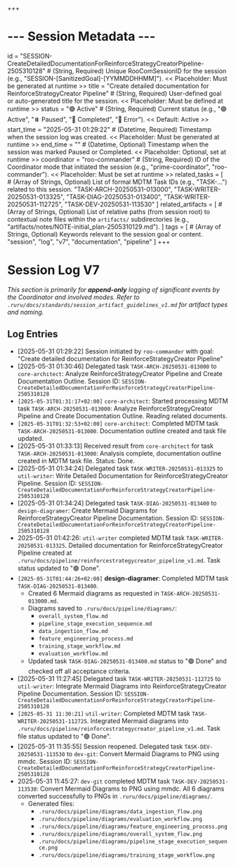 +++
# --- Session Metadata ---
id = "SESSION-CreateDetailedDocumentationForReinforceStrategyCreatorPipeline-2505310128" # (String, Required) Unique RooComSessionID for the session (e.g., "SESSION-[SanitizedGoal]-[YYMMDDHHMM]"). << Placeholder: Must be generated at runtime >>
title = "Create detailed documentation for ReinforceStrategyCreator Pipeline" # (String, Required) User-defined goal or auto-generated title for the session. << Placeholder: Must be defined at runtime >>
status = "🟢 Active" # (String, Required) Current status (e.g., "🟢 Active", "⏸️ Paused", "🏁 Completed", "🔴 Error"). << Default: Active >>
start_time = "2025-05-31 01:29:22" # (Datetime, Required) Timestamp when the session log was created. << Placeholder: Must be generated at runtime >>
end_time = "" # (Datetime, Optional) Timestamp when the session was marked Paused or Completed. << Placeholder: Optional, set at runtime >>
coordinator = "roo-commander" # (String, Required) ID of the Coordinator mode that initiated the session (e.g., "prime-coordinator", "roo-commander"). << Placeholder: Must be set at runtime >>
related_tasks = [
    # (Array of Strings, Optional) List of formal MDTM Task IDs (e.g., "TASK-...") related to this session.
    "TASK-ARCH-20250531-013000",
    "TASK-WRITER-20250531-013325",
    "TASK-DIAG-20250531-013400",
    "TASK-WRITER-20250531-112725",
    "TASK-DEV-20250531-113530"
]
related_artifacts = [
    # (Array of Strings, Optional) List of relative paths (from session root) to contextual note files within the `artifacts/` subdirectories (e.g., "artifacts/notes/NOTE-initial_plan-2505310129.md").
]
tags = [
    # (Array of Strings, Optional) Keywords relevant to the session goal or content.
    "session", "log", "v7", "documentation", "pipeline"
]
+++

# Session Log V7

*This section is primarily for **append-only** logging of significant events by the Coordinator and involved modes.*
*Refer to `.ruru/docs/standards/session_artifact_guidelines_v1.md` for artifact types and naming.*

## Log Entries

- [2025-05-31 01:29:22] Session initiated by `roo-commander` with goal: "Create detailed documentation for ReinforceStrategyCreator Pipeline"
- [2025-05-31 01:30:46] Delegated task `TASK-ARCH-20250531-013000` to `core-architect`: Analyze ReinforceStrategyCreator Pipeline and Create Documentation Outline. Session ID: `SESSION-CreateDetailedDocumentationForReinforceStrategyCreatorPipeline-2505310128`
- `[2025-05-31T01:31:17+02:00]` `core-architect`: Started processing MDTM task `TASK-ARCH-20250531-013000`: Analyze ReinforceStrategyCreator Pipeline and Create Documentation Outline. Reading related documents.
- `[2025-05-31T01:32:53+02:00]` `core-architect`: Completed MDTM task `TASK-ARCH-20250531-013000`. Documentation outline created and task file updated.
- [2025-05-31 01:33:13] Received result from `core-architect` for task `TASK-ARCH-20250531-013000`: Analysis complete, documentation outline created in MDTM task file. Status: Done.
- [2025-05-31 01:34:24] Delegated task `TASK-WRITER-20250531-013325` to `util-writer`: Write Detailed Documentation for ReinforceStrategyCreator Pipeline. Session ID: `SESSION-CreateDetailedDocumentationForReinforceStrategyCreatorPipeline-2505310128`
- [2025-05-31 01:34:24] Delegated task `TASK-DIAG-20250531-013400` to `design-diagramer`: Create Mermaid Diagrams for ReinforceStrategyCreator Pipeline Documentation. Session ID: `SESSION-CreateDetailedDocumentationForReinforceStrategyCreatorPipeline-2505310128`
- 2025-05-31 01:42:26: `util-writer` completed MDTM task `TASK-WRITER-20250531-013325`. Detailed documentation for ReinforceStrategyCreator Pipeline created at `.ruru/docs/pipeline/reinforcestrategycreator_pipeline_v1.md`. Task status updated to "🟢 Done".
- `[2025-05-31T01:44:26+02:00]` **design-diagramer**: Completed MDTM task `TASK-DIAG-20250531-013400`.
    - Created 6 Mermaid diagrams as requested in `TASK-ARCH-20250531-013000.md`.
    - Diagrams saved to `.ruru/docs/pipeline/diagrams/`:
        - `overall_system_flow.md`
        - `pipeline_stage_execution_sequence.md`
        - `data_ingestion_flow.md`
        - `feature_engineering_process.md`
        - `training_stage_workflow.md`
        - `evaluation_workflow.md`
    - Updated task `TASK-DIAG-20250531-013400.md` status to "🟢 Done" and checked off all acceptance criteria.
- [2025-05-31 11:27:45] Delegated task `TASK-WRITER-20250531-112725` to `util-writer`: Integrate Mermaid Diagrams into ReinforceStrategyCreator Pipeline Documentation. Session ID: `SESSION-CreateDetailedDocumentationForReinforceStrategyCreatorPipeline-2505310128`
- `[2025-05-31 11:30:21]` `util-writer`: Completed MDTM task `TASK-WRITER-20250531-112725`. Integrated Mermaid diagrams into `.ruru/docs/pipeline/reinforcestrategycreator_pipeline_v1.md`. Task file status updated to "🟢 Done".
- [2025-05-31 11:35:55] Session reopened. Delegated task `TASK-DEV-20250531-113530` to `dev-git`: Convert Mermaid Diagrams to PNG using mmdc. Session ID: `SESSION-CreateDetailedDocumentationForReinforceStrategyCreatorPipeline-2505310128`
- 2025-05-31 11:45:27: `dev-git` completed MDTM task `TASK-DEV-20250531-113530`: Convert Mermaid Diagrams to PNG using mmdc. All 6 diagrams converted successfully to PNGs in `.ruru/docs/pipeline/diagrams/`.
  - Generated files:
    - `.ruru/docs/pipeline/diagrams/data_ingestion_flow.png`
    - `.ruru/docs/pipeline/diagrams/evaluation_workflow.png`
    - `.ruru/docs/pipeline/diagrams/feature_engineering_process.png`
    - `.ruru/docs/pipeline/diagrams/overall_system_flow.png`
    - `.ruru/docs/pipeline/diagrams/pipeline_stage_execution_sequence.png`
    - `.ruru/docs/pipeline/diagrams/training_stage_workflow.png`